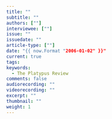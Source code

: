 ```yaml
---
title: ""
subtitle: ""
authors: [""]
interviewee: [""]
issue: ""
issuedate: ""
article-type: [""]
date: "{{ now.Format "2006-01-02" }}"
current: true
tags:
keywords:
  - The Platypus Review
comments: false
audiorecording: ""
videorecording: ""
excerpt: ""
thumbnail: ""
weight: 1
---
```

